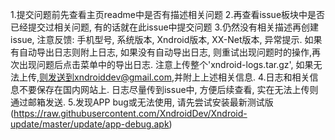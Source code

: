 1.提交问题前先查看主页readme中是否有描述相关问题
2.再查看issue板块中是否已经提交过相关问题, 有的话就在此issue中提交问题
3.仍然没有相关描述再创建issue, 注意反馈: 手机型号, 系统版本, Xndroid版本, XX-Net版本, 异常提示. 如果有自动导出日志则附上日志, 如果没有自动导出日志, 则重试出现问题时的操作,再次出现问题后点击菜单中的导出日志. 注意上传整个'xndroid-logs.tar.gz', 如果无法上传,则发送到xndroiddev@gmail.com,并附上上述相关信息.
4.日志和相关信息不要保存在国内网站上. 日志尽量传到issue中, 方便后续查看, 实在无法上传则通过邮箱发送.
5.发现APP bug或无法使用, 请先尝试安装最新测试版(https://raw.githubusercontent.com/XndroidDev/Xndroid-update/master/update/app-debug.apk)

